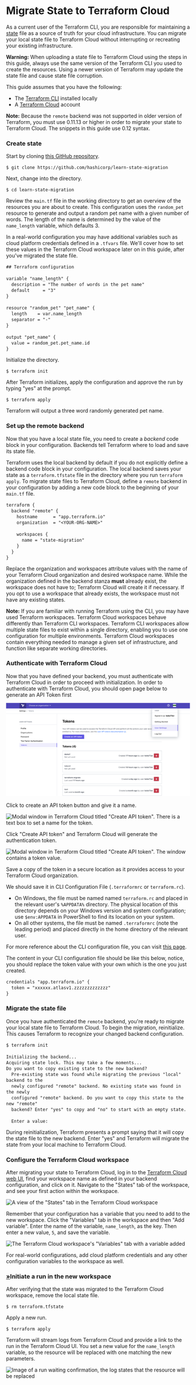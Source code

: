 # Migrate State to Terraform Cloud

As a current user of the Terraform CLI, you are responsible for maintaining a [state](https://www.terraform.io/docs/state/index.html) file as a source of truth for your cloud infrastructure. You can migrate your local state file to Terraform Cloud without interrupting or recreating your existing infrastructure.

**Warning:** When uploading a state file to Terraform Cloud using the steps in this guide, always use the same version of the Terraform CLI you used to create the resources. Using a newer version of Terraform may update the state file and cause state file corruption.

This guide assumes that you have the following:

* The [Terraform CLI](https://learn.hashicorp.com/terraform/getting-started/install) installed locally
* A [Terraform Cloud](https://app.terraform.io/) account

**Note:** Because the `remote` backend was not supported in older version of Terraform, you must use 0.11.13 or higher in order to migrate your state to Terraform Cloud. The snippets in this guide use 0.12 syntax.

### Create state

Start by cloning [this GitHub repository](https://github.com/hashicorp/learn-state-migration).

```text
$ git clone https://github.com/hashicorp/learn-state-migration
```

Next, change into the directory.

```text
$ cd learn-state-migration
```

Review the `main.tf` file in the working directory to get an overview of the resources you are about to create. This configuration uses the `random_pet` resource to generate and output a random pet name with a given number of words. The length of the name is determined by the value of the `name_length` variable, which defaults 3.

In a real-world configuration you may have additional variables such as cloud platform credentials defined in a `.tfvars` file. We'll cover how to set these values in the Terraform Cloud workspace later on in this guide, after you've migrated the state file.

```text
## Terraform configuration

variable "name_length" {
  description = "The number of words in the pet name"
  default     = "3"
}

resource "random_pet" "pet_name" {
  length    = var.name_length
  separator = "-"
}

output "pet_name" {
  value = random_pet.pet_name.id
}
```

Initialize the directory.

```text
$ terraform init
```

After Terraform initializes, apply the configuration and approve the run by typing "yes" at the prompt.

```text
$ terraform apply
```

Terraform will output a three word randomly generated pet name.

### Set up the remote backend

Now that you have a local state file, you need to create a _backend_ code block in your configuration. Backends tell Terraform where to load and save its state file.

Terraform uses the local backend by default if you do not explicitly define a backend code block in your configuration. The local backend saves your state as a `terraform.tfstate` file in the directory where you run `terraform apply`. To migrate state files to Terraform Cloud, define a `remote` backend in your configuration by adding a new code block to the beginning of your `main.tf` file.

```text
terraform {
  backend "remote" {
    hostname      = "app.terraform.io"
    organization  = "<YOUR-ORG-NAME>"

    workspaces {
      name = "state-migration"
    }
  }
}
```

Replace the organization and workspaces attribute values with the name of your Terraform Cloud organization and desired workspace name. While the organization defined in the backend stanza **must** already exist, the workspace does not have to; Terraform Cloud will create it if necessary. If you opt to use a workspace that already exists, the workspace must not have any existing states.

**Note:** If you are familiar with running Terraform using the CLI, you may have used Terraform workspaces. Terraform Cloud workspaces behave differently than Terraform CLI workspaces. Terraform CLI workspaces allow multiple state files to exist within a single directory, enabling you to use one configuration for multiple environments. Terraform Cloud workspaces contain everything needed to manage a given set of infrastructure, and function like separate working directories.

### Authenticate with Terraform Cloud

Now that you have defined your backend, you must authenticate with Terraform Cloud in order to proceed with initialization. In order to authenticate with Terraform Cloud, you should open page below to generate an API Token first

![](../.gitbook/assets/screen-shot-2020-08-05-at-1.43.43-pm.png)

Click to create an API token button and give it a name.

![Modal window in Terraform Cloud titled &quot;Create API token&quot;. There is a text box to set a name for the token.](https://d33wubrfki0l68.cloudfront.net/3beb09940d728b8ce2e12fe7336bb2663a3898f1/62c8d/img/terraform/terraform-login-ui.png)

Click "Create API token" and Terraform Cloud will generate the authentication token.

![Modal window in Terraform Cloud titled &quot;Create API token&quot;. The window contains a token value.](https://d33wubrfki0l68.cloudfront.net/c3244a8c908f6b4f69deeeee7048774efe2dbb91/2af5b/img/terraform/terraform-login-token.png)

Save a copy of the token in a secure location as it provides access to your Terraform Cloud organization.

We should save it in CLI Configuration File \(`.terraformrc` or `terraform.rc`\).

* On Windows, the file must be named named `terraform.rc` and placed in the relevant user's `%APPDATA%` directory. The physical location of this directory depends on your Windows version and system configuration; use `$env:APPDATA` in PowerShell to find its location on your system.
* On all other systems, the file must be named `.terraformrc` \(note the leading period\) and placed directly in the home directory of the relevant user.

For more reference about the CLI configuration file, you can visit [this page](https://www.terraform.io/docs/commands/cli-config.html#credentials).

The content in your CLI configuration file should be like this below, notice, you should replace the token value with your own which is the one you just created.

```text
credentials "app.terraform.io" {
  token = "xxxxxx.atlasv1.zzzzzzzzzzzzz"
}
```

### Migrate the state file

Once you have authenticated the `remote` backend, you're ready to migrate your local state file to Terraform Cloud. To begin the migration, reinitialize. This causes Terraform to recognize your changed backend configuration.

```text
$ terraform init

Initializing the backend...
Acquiring state lock. This may take a few moments...
Do you want to copy existing state to the new backend?
  Pre-existing state was found while migrating the previous "local" backend to the
  newly configured "remote" backend. No existing state was found in the newly
  configured "remote" backend. Do you want to copy this state to the new "remote"
  backend? Enter "yes" to copy and "no" to start with an empty state.

  Enter a value:
```

During reinitialization, Terraform presents a prompt saying that it will copy the state file to the new backend. Enter "yes" and Terraform will migrate the state from your local machine to Terraform Cloud.

### Configure the Terraform Cloud workspace

After migrating your state to Terraform Cloud, log in to the [Terraform Cloud web UI](https://app.terraform.io/), find your workspace name as defined in your backend configuration, and click on it. Navigate to the "States" tab of the workspace, and see your first action within the workspace.

![A view of the &quot;States&quot; tab in the Terraform Cloud workspace](https://d33wubrfki0l68.cloudfront.net/25347bd0dce11c6f86fd9513f8abddc4d81fd948/917d7/img/terraform/imported-state.png)

Remember that your configuration has a variable that you need to add to the new workspace. Click the "Variables" tab in the workspace and then "Add variable". Enter the name of the variable, `name_length`, as the key. Then enter a new value, `5`, and save the variable.

![The Terraform Cloud workspace&apos;s &quot;Variables&quot; tab with a variable added](https://d33wubrfki0l68.cloudfront.net/1b56cb39ac8b8b6604797e8a7e1e8f3adb52dc3b/4afec/img/terraform/tfe-added-variable.png)

For real-world configurations, add cloud platform credentials and any other configuration variables to the workspace as well.

### [»](https://learn.hashicorp.com/terraform/tfc/tfc_migration#initiate-a-run-in-the-new-workspace)Initiate a run in the new workspace

After verifying that the state was migrated to the Terraform Cloud workspace, remove the local state file.

```text
$ rm terraform.tfstate
```

Apply a new run.

```text
$ terraform apply
```

Terraform will stream logs from Terraform Cloud and provide a link to the run in the Terraform Cloud UI. You set a new value for the `name_length` variable, so the resource will be replaced with one matching the new parameters.

![Image of a run waiting confirmation, the log states that the resource will be replaced](https://d33wubrfki0l68.cloudfront.net/550c20609afdacc9615dce1d74054ae27d738144/c351e/img/terraform/tfe-remote-run.png)

